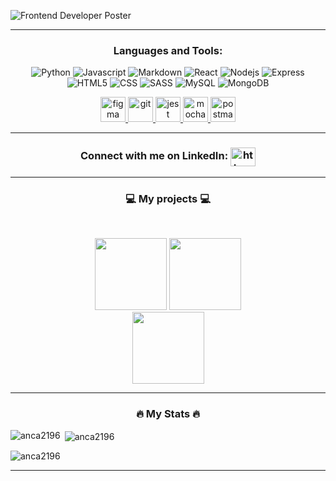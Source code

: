 ![Frontend Developer Poster](https://user-images.githubusercontent.com/62710917/123676432-9989ef80-d84c-11eb-84f6-d9c4de908c71.png)

---
<h3 align="center">Languages and Tools:</h3>
<p align="center">
<img alt="Python" src="https://img.shields.io/badge/Python-14354C?style=for-the-badge&logo=python&logoColor=white" />
<img alt="Javascript" src="https://img.shields.io/badge/JavaScript-323330?style=for-the-badge&logo=javascript&logoColor=F7DF1E" />
<img alt="Markdown" src="https://img.shields.io/badge/Markdown-000000?style=for-the-badge&logo=markdown&logoColor=white" />
<img alt="React" src="https://img.shields.io/badge/React-20232A?style=for-the-badge&logo=react&logoColor=61DAFB" />
<img alt="Nodejs" src="https://img.shields.io/badge/Node.js-43853D?style=for-the-badge&logo=node.js&logoColor=white" />
<img alt="Express" src="https://img.shields.io/badge/Express.js-404D59?style=for-the-badge" />
<img alt="HTML5" src="https://img.shields.io/badge/HTML5-E34F26?style=for-the-badge&logo=html5&logoColor=white" />
<img alt="CSS" src="https://img.shields.io/badge/CSS3-1572B6?style=for-the-badge&logo=css3&logoColor=white" />
<img alt="SASS" src="https://img.shields.io/badge/Sass-CC6699?style=for-the-badge&logo=sass&logoColor=white" />
<img alt="MySQL" src="https://img.shields.io/badge/MySQL-00000F?style=for-the-badge&logo=mysql&logoColor=white" />
<img alt="MongoDB" src="https://img.shields.io/badge/MongoDB-4EA94B?style=for-the-badge&logo=mongodb&logoColor=white" />
</p>

<p align="center"> <a href="https://www.figma.com/" target="_blank"> <img src="https://www.vectorlogo.zone/logos/figma/figma-icon.svg" alt="figma" width="40" height="40"/> </a> <a href="https://git-scm.com/" target="_blank"> <img src="https://www.vectorlogo.zone/logos/git-scm/git-scm-icon.svg" alt="git" width="40" height="40"/> <a href="https://jestjs.io" target="_blank"> <img src="https://www.vectorlogo.zone/logos/jestjsio/jestjsio-icon.svg" alt="jest" width="40" height="40"/> </a> <a href="https://mochajs.org" target="_blank"> <img src="https://www.vectorlogo.zone/logos/mochajs/mochajs-icon.svg" alt="mocha" width="40" height="40"/>  <a href="https://postman.com" target="_blank"> <img src="https://www.vectorlogo.zone/logos/getpostman/getpostman-icon.svg" alt="postman" width="40" height="40"/> </a>
</p>

---

<h3 align="center">Connect with me on LinkedIn:    <a href="https://www.linkedin.com/in/anca-laura-gheorghe/" target="blank"><img align="center" src="https://raw.githubusercontent.com/rahuldkjain/github-profile-readme-generator/master/src/images/icons/Social/linked-in-alt.svg" alt="https://www.linkedin.com/in/anca-laura-gheorghe/" height="30" width="40" /></a> </h3>

---
  
<h3 align="center"> 💻 My projects 💻</h3>
<br>
<p align="center">
<a href="https://github.com/anca2196/Space-Coachella" title="Space-Coachella"><img height="115" src="https://github-readme-stats.vercel.app/api/pin/?username=anca2196&repo=Space-Coachella&theme=gotham&border_color=white&border_radius=10"></a> 
<a href="https://github.com/anca2196/The-Coding-Conjuror" title="Coding-Conjuror"><img height="115" src="https://github-readme-stats.vercel.app/api/pin/?username=anca2196&repo=The-Coding-Conjuror&theme=gotham&border_color=white&border_radius=10"></a> 
<br/>
<a href="https://github.com/anca2196/lazynight" title="Lazy-Night"><img height="115" src="https://github-readme-stats.vercel.app/api/pin/?username=anca2196&repo=lazynight&theme=gotham&border_color=white&border_radius=10"></a>
</p>

 ---
  
  
<h3 align="center"> 🔥 My Stats 🔥 </h3>
<p><img align="left" src="https://github-readme-stats.vercel.app/api/top-langs?username=anca2196&show_icons=true&locale=en&layout=compact&theme=gotham" alt="anca2196" /></p>

<p>&nbsp;<img align="center" src="https://github-readme-stats.vercel.app/api?username=anca2196&show_icons=true&locale=en&theme=gotham" alt="anca2196" /></p>

<p><img align="center" src="https://github-readme-streak-stats.herokuapp.com/?user=anca2196&&theme=gotham" alt="anca2196" /></p>
  
  ---
  
